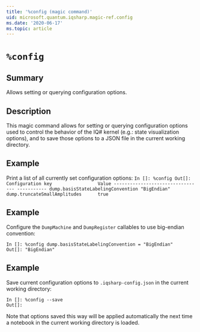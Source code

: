 ```yaml
---
title: '%config (magic command)'
uid: microsoft.quantum.iqsharp.magic-ref.config
ms.date: '2020-06-17'
ms.topic: article
---
```


<!--
    NB: This file has been automatically generated from Microsoft.Quantum.IQSharp.Kernel.dll,
        please do not manually edit it.

    [DEBUG] JSON source:
        {"Name": "%config", "Documentation": {"Summary": "Allows setting or querying configuration options.", "Full": null, "Description": "\r\nThis magic command allows for setting or querying\r\nconfiguration options used to control the behavior of the\r\nIQ# kernel (e.g.: state visualization options), and to\r\nsave those options to a JSON file in the current working\r\ndirectory.\r\n                ", "Remarks": null, "Examples": ["\r\n                        Print a list of all currently set configuration options:\r\n                        ```\r\n                        In []: %config\r\n                        Out[]: Configuration key                 Value\r\n                               --------------------------------- -----------\r\n                               dump.basisStateLabelingConvention \"BigEndian\"\r\n                               dump.truncateSmallAmplitudes      true\r\n                        ```\r\n                    ", "\r\nConfigure the `DumpMachine` and `DumpRegister` callables\r\nto use big-endian convention:\r\n```\r\nIn []: %config dump.basisStateLabelingConvention = \"BigEndian\"\r\nOut[]: \"BigEndian\"\r\n```\r\n                    ", "\r\nSave current configuration options to `.iqsharp-config.json`\r\nin the current working directory:\r\n```\r\nIn []: %config --save\r\nOut[]: \r\n```\r\nNote that options saved this way will be applied automatically\r\nthe next time a notebook in the current working\r\ndirectory is loaded.\r\n                    "], "SeeAlso": null}, "AssemblyName": "Microsoft.Quantum.IQSharp.Kernel"}
-->

# `%config`

## Summary

Allows setting or querying configuration options.

## Description

This magic command allows for setting or querying
configuration options used to control the behavior of the
IQ# kernel (e.g.: state visualization options), and to
save those options to a JSON file in the current working
directory.

## Example

Print a list of all currently set configuration options:
                        ```
                        In []: %config
                        Out[]: Configuration key                 Value
                               --------------------------------- -----------
                               dump.basisStateLabelingConvention "BigEndian"
                               dump.truncateSmallAmplitudes      true
                        ```

## Example

Configure the `DumpMachine` and `DumpRegister` callables
to use big-endian convention:
```
In []: %config dump.basisStateLabelingConvention = "BigEndian"
Out[]: "BigEndian"
```

## Example

Save current configuration options to `.iqsharp-config.json`
in the current working directory:
```
In []: %config --save
Out[]:
```
Note that options saved this way will be applied automatically
the next time a notebook in the current working
directory is loaded.
